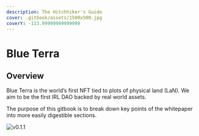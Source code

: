 ```yaml
---
description: The Hitchhiker's Guide
cover: .gitbook/assets/1500x500.jpg
coverY: -113.99999999999999
---
```


# Blue Terra

## Overview&#x20;

Blue Terra is the world’s first NFT tied to plots of physical land (LaN). We aim to be the first IRL DAO backed by real world assets.&#x20;

The purpose of this gitbook is to break down key points of the whitepaper into more easily digestible sections.

![v0.1.1](.gitbook/assets/Conch\_Walk.gif)
